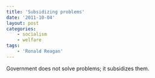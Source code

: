 ```yaml
---
title: 'Subsidizing problems'
date: '2011-10-04'
layout: post
categories:
    - socialism
    - welfare
tags:
    - 'Ronald Reagan'
---
```


Government does not solve problems; it subsidizes them.
